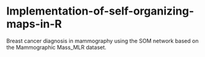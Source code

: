 # Implementation-of-self-organizing-maps-in-R
Breast cancer diagnosis in mammography using the SOM network based on the Mammographic Mass_MLR dataset.
